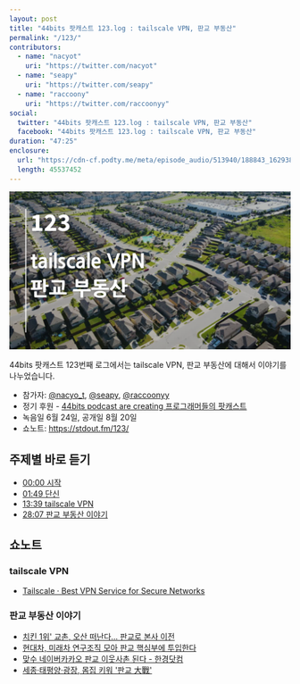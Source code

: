 ```yaml
---
layout: post
title: "44bits 팟캐스트 123.log : tailscale VPN, 판교 부동산"
permalink: "/123/"
contributors: 
  - name: "nacyot"
    uri: "https://twitter.com/nacyot"
  - name: "seapy"
    uri: "https://twitter.com/seapy"
  - name: "raccoony"
    uri: "https://twitter.com/raccoonyy"
social:
  twitter: "44bits 팟캐스트 123.log : tailscale VPN, 판교 부동산"
  facebook: "44bits 팟캐스트 123.log : tailscale VPN, 판교 부동산"
duration: "47:25"
enclosure:
  url: "https://cdn-cf.podty.me/meta/episode_audio/513940/188843_1629388781115.mp3"
  length: 45537452
---
```


![](https://github.com/44bits/stdout.fm/raw/master/_posts/images/44bits-123-log.png)

44bits 팟캐스트 123번째 로그에서는 tailscale VPN, 판교 부동산에 대해서 이야기를 나누었습니다.

* 참가자: [@nacyo_t][nac], [@seapy][sea], [@raccoonyy][rac]
* 정기 후원 - [44bits podcast are creating 프로그래머들의 팟캐스트](https://www.patreon.com/44bits_podcast)
* 녹음일 6월 24일, 공개일 8월 20일
* 쇼노트: https://stdout.fm/123/

[nac]: https://twitter.com/nacyo_t
[sea]: https://twitter.com/seapy
[rac]: https://twitter.com/raccoonyy


## 주제별 바로 듣기

* <a href="#" onclick="jumpPlayer(0.0); return false;">00:00 시작</a>
* <a href="#" onclick="jumpPlayer(38.0); return false;">01:49 단신</a>
* <a href="#" onclick="jumpPlayer(375.0); return false;">13:39 tailscale VPN</a>
* <a href="#" onclick="jumpPlayer(1644.0); return false;">28:07 판교 부동산 이야기</a>


## 쇼노트

### tailscale VPN
* [Tailscale · Best VPN Service for Secure Networks](https://tailscale.com/)


### 판교 부동산 이야기
* [치킨 1위' 교촌, 오산 떠난다… 판교로 본사 이전](http://biz.newdaily.co.kr/site/data/html/2021/06/09/2021060900046.html)
* [현대차, 미래차 연구조직 모아 판교 핵심부에 투입한다](http://www.koreadaily.com/news/read.asp?art_id=9455739)
* [맞수 네이버카카오 판교 이웃사촌 된다 - 한경닷컴](https://www.hankyung.com/finance/article/2021061474361)
* [세종·태평양·광장, 몸집 키워 '판교 大戰'](https://www.hankyung.com/society/article/2021061704031)

